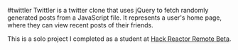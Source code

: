 #twittler
Twittler is a twitter clone that uses jQuery to fetch randomly generated posts from a JavaScript file. It represents a user's home page, where they can view recent posts of their friends.

This is a solo project I completed as a student at [Hack Reactor Remote Beta](http://www.hackreactor.com/remote-beta). 
